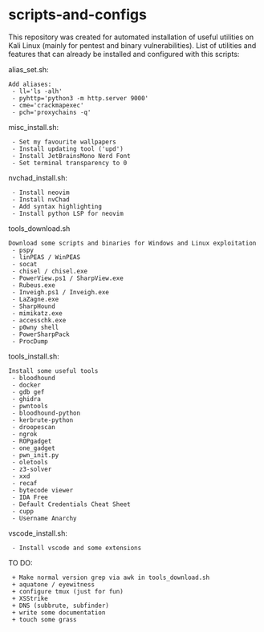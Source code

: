 # scripts-and-configs
This repository was created for automated installation of useful utilities on Kali Linux (mainly for pentest and binary vulnerabilities).
List of utilities and features that can already be installed and configured with this scripts:

alias_set.sh:
```
Add aliases:
 - ll='ls -alh'
 - pyhttp='python3 -m http.server 9000'
 - cme='crackmapexec'
 - pch='proxychains -q'
```

misc_install.sh:
```
 - Set my favourite wallpapers
 - Install updating tool ('upd')
 - Install JetBrainsMono Nerd Font
 - Set terminal transparency to 0
```

nvchad_install.sh:
```
 - Install neovim
 - Install nvChad
 - Add syntax highlighting
 - Install python LSP for neovim
```

tools_download.sh
```
Download some scripts and binaries for Windows and Linux exploitation
 - pspy
 - linPEAS / WinPEAS
 - socat
 - chisel / chisel.exe
 - PowerView.ps1 / SharpView.exe
 - Rubeus.exe
 - Inveigh.ps1 / Inveigh.exe
 - LaZagne.exe
 - SharpHound
 - mimikatz.exe
 - accesschk.exe
 - p0wny shell
 - PowerSharpPack
 - ProcDump
```

tools_install.sh:
```
Install some useful tools
 - bloodhound
 - docker
 - gdb gef
 - ghidra
 - pwntools
 - bloodhound-python
 - kerbrute-python
 - droopescan
 - ngrok
 - ROPgadget
 - one_gadget
 - pwn_init.py
 - oletools
 - z3-solver
 - xxd
 - recaf
 - bytecode viewer
 - IDA Free
 - Default Credentials Cheat Sheet
 - cupp
 - Username Anarchy
```

vscode_install.sh:
```
 - Install vscode and some extensions
```

TO DO:
```
 + Make normal version grep via awk in tools_download.sh
 + aquatone / eyewitness
 + configure tmux (just for fun)
 + XSStrike
 + DNS (subbrute, subfinder)
 + write some documentation
 + touch some grass
```
